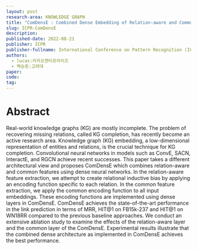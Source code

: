 ```yaml
---
layout: post
research-area: KNOWLEDGE GRAPH
title: "ComDensE : Combined Dense Embedding of Relation-aware and Common Features for Knowledge Graph Completion"
slug: ICPR-ComDensE
description:
published-date: 2022-08-21
publisher: ICPR
publisher-fullname: International Conference on Pattern Recognition (ICPR)
authors:
  - lucas:카카오엔터프라이즈
  - 백승준:고려대
paper: 
code: 
tag:
---
```


# Abstract

Real-world knowledge graphs (KG) are mostly incomplete. The problem of recovering missing relations, called KG completion, has recently become an active research area. Knowledge graph (KG) embedding, a low-dimensional representation of entities and relations, is the crucial technique for KG completion. Convolutional neural networks in models such as ConvE, SACN, InteractE, and RGCN achieve recent successes. This paper takes a different architectural view and proposes ComDensE which combines relation-aware and common features using dense neural networks. In the relation-aware feature extraction, we attempt to create relational inductive bias by applying an encoding function specific to each relation. In the common feature extraction, we apply the common encoding function to all input embeddings. These encoding functions are implemented using dense layers in ComDensE. ComDensE achieves the state-of-the-art performance in the link prediction in terms of MRR, HIT@1 on FB15k-237 and HIT@1 on WN18RR compared to the previous baseline approaches. We conduct an extensive ablation study to examine the effects of the relation-aware layer and the common layer of the ComDensE. Experimental results illustrate that the combined dense architecture as implemented in ComDensE achieves the best performance.
